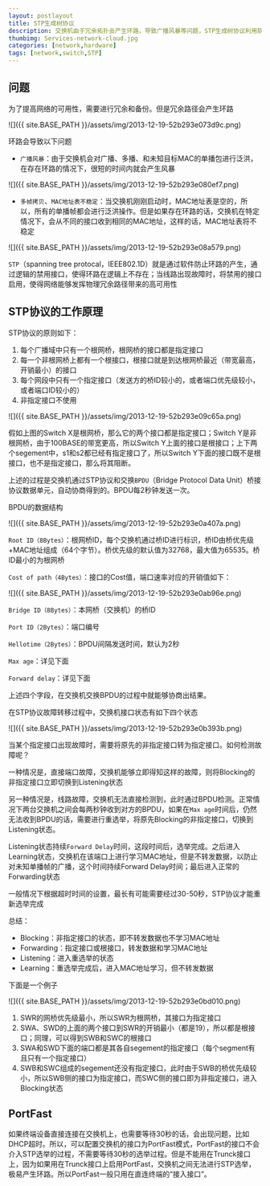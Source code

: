 ```yaml
---
layout: postlayout
title: STP生成树协议
description: 交换机由于冗余拓扑会产生环路，导致广播风暴等问题，STP生成树协议利用软件协议暂时逻辑上阻断冗余接口，使得全网没有环路。当网络出现故障的时候，逻辑上被阻断的接口能够自动在30-50秒内重新开启并保证全网的畅通
thumbimg: Services-network-cloud.jpg
categories: [network,hardware]
tags: [network,switch,STP]
---
```


## 问题

为了提高网络的可用性，需要进行冗余和备份。但是冗余路径会产生环路

![]({{ site.BASE_PATH }}/assets/img/2013-12-19-52b293e073d9c.png)

环路会导致以下问题

- `广播风暴`：由于交换机会对广播、多播、和未知目标MAC的单播包进行泛洪，在存在环路的情况下，很短的时间内就会产生风暴

![]({{ site.BASE_PATH }}/assets/img/2013-12-19-52b293e080ef7.png)


- `多帧拷贝`、`MAC地址表不稳定`：当交换机刚刚启动时，MAC地址表是空的，所以，所有的单播帧都会进行泛洪操作。但是如果存在环路的话，交换机在特定情况下，会从不同的接口收到相同的MAC地址，这样的话，MAC地址表将不稳定

![]({{ site.BASE_PATH }}/assets/img/2013-12-19-52b293e08a579.png)


`STP`（spanning tree protocal，IEEE802.1D）就是通过软件防止环路的产生，通过逻辑的禁用接口，使得环路在逻辑上不存在；当线路出现故障时，将禁用的接口启用，使得网络能够发挥物理冗余路径带来的高可用性

 

## STP协议的工作原理

STP协议的原则如下：

1. 每个广播域中只有一个根网桥，根网桥的接口都是指定接口
2. 每一个非根网桥上都有一个根接口，根接口就是到达根网桥最近（带宽最高，开销最小）的接口
3. 每个网段中只有一个指定接口（发送方的桥ID较小的，或者端口优先级较小，或者端口ID较小的）
4. 非指定接口不使用

![]({{ site.BASE_PATH }}/assets/img/2013-12-19-52b293e09c65a.png)

假如上图的Switch X是根网桥，那么它的两个接口都是指定接口；Switch Y是非根网桥，由于100BASE的带宽更高，所以Switch Y上面的接口是根接口；上下两个segement中，s1和s2都已经有指定接口了，所以Switch Y下面的接口既不是根接口，也不是指定接口，那么将其阻断。

上述的过程是交换机通过STP协议和交换`BPDU`（Bridge Protocol Data Unit）桥接协议数据单元，自动协商得到的。BPDU每2秒钟发送一次。

BPDU的数据结构

![]({{ site.BASE_PATH }}/assets/img/2013-12-19-52b293e0a407a.png)

`Root ID（8Bytes）`：根网桥ID，每个交换机通过桥ID进行标识，桥ID由桥优先级+MAC地址组成（64个字节）。桥优先级的默认值为32768，最大值为65535。桥ID最小的为根网桥

`Cost of path（4Bytes）`：接口的Cost值，端口速率对应的开销值如下：

![]({{ site.BASE_PATH }}/assets/img/2013-12-19-52b293e0ab96e.png)

`Bridge ID（8Bytes）`：本网桥（交换机）的桥ID

`Port ID（2Bytes）`：端口编号

`Hellotime（2Bytes）`：BPDU间隔发送时间，默认为2秒

`Max age`：详见下面

`Forward delay`：详见下面

 

上述四个字段，在交换机交换BPDU的过程中就能够协商出结果。

在STP协议故障转移过程中，交换机接口状态有如下四个状态

![]({{ site.BASE_PATH }}/assets/img/2013-12-19-52b293e0b393b.png)

当某个指定接口出现故障时，需要将原先的非指定接口转为指定接口。如何检测故障呢？

一种情况是，直接端口故障，交换机能够立即得知这样的故障，则将Blocking的非指定接口立即切换到Listening状态

另一种情况是，线路故障，交换机无法直接检测到，此时通过BPDU检测。正常情况下两台交换机之间会每两秒钟收到对方的BPDU，如果在`Max age`时间后，仍然无法收到BPDU的话，需要进行重选举，将原先Blocking的非指定接口，切换到Listening状态。

Listening状态持续`Forward Delay`时间，这段时间后，选举完成。之后进入Learning状态，交换机在该端口上进行学习MAC地址，但是不转发数据，以防止对未知单播帧的广播，这个时间持续Forward Delay时间；最后进入正常的Forwarding状态

一般情况下根据超时时间的设置，最长有可能需要经过30-50秒，STP协议才能重新选举完成

总结：

- Blocking：非指定接口的状态，即不转发数据也不学习MAC地址
- Forwarding：指定接口或根接口，转发数据和学习MAC地址
- Listening：进入重选举的状态
- Learning：重选举完成后，进入MAC地址学习，但不转发数据
 

下面是一个例子

![]({{ site.BASE_PATH }}/assets/img/2013-12-19-52b293e0bd010.png)

1. SWR的网桥优先级最小，所以SWR为根网桥，其接口为指定接口
2. SWA、SWD的上面的两个接口到SWR的开销最小（都是19），所以都是根接口；同理，可以得到SWB和SWC的根接口
3. SWA和SWD下面的端口都是其各自segement的指定接口（每个segment有且只有一个指定接口）
4. SWB和SWC组成的segement还没有指定接口，此时由于SWB的桥优先级较小，所以SWB侧的接口为指定接口，而SWC侧的接口即为非指定接口，进入Blocking状态
 

## PortFast

如果终端设备直接连接在交换机上，也需要等待30秒的话，会出现问题，比如DHCP超时。所以，可以配置交换机的接口为PortFast模式，PortFast的接口不会介入STP选举的过程，不需要等待30秒的选举过程。但是不能用在Trunck接口上，因为如果用在Trunck接口上启用PortFast，交换机之间无法进行STP选举，极易产生环路。所以PortFast一般只用在直连终端的“接入接口”。